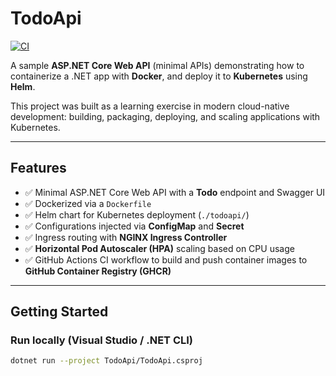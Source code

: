 # TodoApi

[![CI](https://github.com/gazisdomain/TodoApi/actions/workflows/ci.yml/badge.svg?branch=main)](https://github.com/gazisdomain/TodoApi/actions/workflows/ci.yml)


A sample **ASP.NET Core Web API** (minimal APIs) demonstrating how to containerize a .NET app with **Docker**, and deploy it to **Kubernetes** using **Helm**.  

This project was built as a learning exercise in modern cloud-native development: building, packaging, deploying, and scaling applications with Kubernetes.  

---

## Features
- ✅ Minimal ASP.NET Core Web API with a **Todo** endpoint and Swagger UI  
- ✅ Dockerized via a `Dockerfile`  
- ✅ Helm chart for Kubernetes deployment (`./todoapi/`)  
- ✅ Configurations injected via **ConfigMap** and **Secret**  
- ✅ Ingress routing with **NGINX Ingress Controller**  
- ✅ **Horizontal Pod Autoscaler (HPA)** scaling based on CPU usage  
- ✅ GitHub Actions CI workflow to build and push container images to **GitHub Container Registry (GHCR)**  

---

## Getting Started

### Run locally (Visual Studio / .NET CLI)
```bash
dotnet run --project TodoApi/TodoApi.csproj
